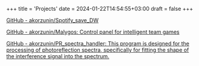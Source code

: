 +++
title = 'Projects'
date = 2024-01-22T14:54:55+03:00
draft = false
+++

[GitHub - akorzunin/Spotify_save_DW](https://github.com/akorzunin/Spotify_save_DW)

[GitHub - akorzunin/Malygos: Control panel for intelligent team games](https://github.com/akorzunin/Malygos)

[GitHub - akorzunin/PR_spectra_handler: This program is designed for the processing of photoreflection spectra, specifically for fitting the shape of the interference signal into the spectrum.](https://github.com/akorzunin/PR_spectra_handler)

